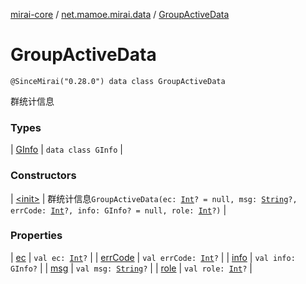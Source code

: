 [mirai-core](../../index.md) / [net.mamoe.mirai.data](../index.md) / [GroupActiveData](./index.md)

# GroupActiveData

`@SinceMirai("0.28.0") data class GroupActiveData`

群统计信息

### Types

| [GInfo](-g-info/index.md) | `data class GInfo` |

### Constructors

| [&lt;init&gt;](-init-.md) | 群统计信息`GroupActiveData(ec: `[`Int`](https://kotlinlang.org/api/latest/jvm/stdlib/kotlin/-int/index.html)`? = null, msg: `[`String`](https://kotlinlang.org/api/latest/jvm/stdlib/kotlin/-string/index.html)`?, errCode: `[`Int`](https://kotlinlang.org/api/latest/jvm/stdlib/kotlin/-int/index.html)`?, info: GInfo? = null, role: `[`Int`](https://kotlinlang.org/api/latest/jvm/stdlib/kotlin/-int/index.html)`?)` |

### Properties

| [ec](ec.md) | `val ec: `[`Int`](https://kotlinlang.org/api/latest/jvm/stdlib/kotlin/-int/index.html)`?` |
| [errCode](err-code.md) | `val errCode: `[`Int`](https://kotlinlang.org/api/latest/jvm/stdlib/kotlin/-int/index.html)`?` |
| [info](info.md) | `val info: GInfo?` |
| [msg](msg.md) | `val msg: `[`String`](https://kotlinlang.org/api/latest/jvm/stdlib/kotlin/-string/index.html)`?` |
| [role](role.md) | `val role: `[`Int`](https://kotlinlang.org/api/latest/jvm/stdlib/kotlin/-int/index.html)`?` |

